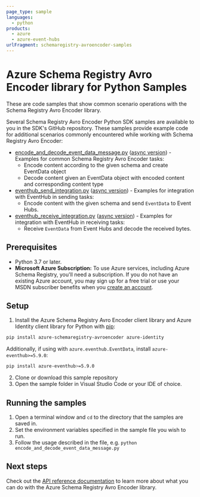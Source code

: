 ```yaml
---
page_type: sample
languages:
  - python
products:
  - azure
  - azure-event-hubs
urlFragment: schemaregistry-avroencoder-samples
---
```


# Azure Schema Registry Avro Encoder library for Python Samples

These are code samples that show common scenario operations with the Schema Registry Avro Encoder library.

Several Schema Registry Avro Encoder Python SDK samples are available to you in the SDK's GitHub repository. These samples provide example code for additional scenarios commonly encountered while working with Schema Registry Avro Encoder:

* [encode_and_decode_event_data_message.py][encode_and_decode_event_data_message_sample] ([async version][encode_and_decode_event_data_message_async_sample]) - Examples for common Schema Registry Avro Encoder tasks:
    * Encode content according to the given schema and create EventData object
    * Decode content given an EventData object with encoded content and corresponding content type
* [eventhub_send_integration.py][eventhub_send_integration_sample] ([async version][eventhub_send_integration_async_sample]) - Examples for integration with EventHub in sending tasks:
    * Encode content with the given schema and send `EventData` to Event Hubs.
* [eventhub_receive_integration.py][eventhub_receive_integration_sample] ([async version][eventhub_receive_integration_async_sample]) - Examples for integration with EventHub in receiving tasks:
    * Receive `EventData` from Event Hubs and decode the received bytes.

## Prerequisites
- Python 3.7 or later.
- **Microsoft Azure Subscription:**  To use Azure services, including Azure Schema Registry, you'll need a subscription.
If you do not have an existing Azure account, you may sign up for a free trial or use your MSDN subscriber benefits when you [create an account](https://account.windowsazure.com/Home/Index).

## Setup

1. Install the Azure Schema Registry Avro Encoder client library and Azure Identity client library for Python with [pip](https://pypi.org/project/pip/):

```bash
pip install azure-schemaregistry-avroencoder azure-identity
```

Additionally, if using with `azure.eventhub.EventData`, install `azure-eventhub>=5.9.0`:

```bash
pip install azure-eventhub>=5.9.0
```

2. Clone or download this sample repository
3. Open the sample folder in Visual Studio Code or your IDE of choice.

## Running the samples

1. Open a terminal window and `cd` to the directory that the samples are saved in.
2. Set the environment variables specified in the sample file you wish to run.
3. Follow the usage described in the file, e.g. `python encode_and_decode_event_data_message.py`

## Next steps

Check out the [API reference documentation][api_reference] to learn more about
what you can do with the Azure Schema Registry Avro Encoder library.

<!-- LINKS -->
[encode_and_decode_event_data_message_sample]: https://github.com/Azure/azure-sdk-for-python/tree/main/sdk/schemaregistry/azure-schemaregistry-avroencoder/samples/sync_samples/encode_and_decode_event_data_message.py
[eventhub_send_integration_sample]:  https://github.com/Azure/azure-sdk-for-python/tree/main/sdk/schemaregistry/azure-schemaregistry-avroencoder/samples/sync_samples/eventhub_send_integration.py
[eventhub_receive_integration_sample]:  https://github.com/Azure/azure-sdk-for-python/tree/main/sdk/schemaregistry/azure-schemaregistry-avroencoder/samples/sync_samples/eventhub_receive_integration.py
[encode_and_decode_event_data_message_async_sample]: https://github.com/Azure/azure-sdk-for-python/tree/main/sdk/schemaregistry/azure-schemaregistry-avroencoder/samples/async_samples/encode_and_decode_event_data_message_async.py
[eventhub_send_integration_async_sample]:  https://github.com/Azure/azure-sdk-for-python/tree/main/sdk/schemaregistry/azure-schemaregistry-avroencoder/samples/async_samples/eventhub_send_integration_async.py
[eventhub_receive_integration_async_sample]:  https://github.com/Azure/azure-sdk-for-python/tree/main/sdk/schemaregistry/azure-schemaregistry-avroencoder/samples/async_samples/eventhub_receive_integration_async.py
[api_reference]: https://docs.microsoft.com/python/api/overview/azure/schemaregistry-avroencoder-readme
